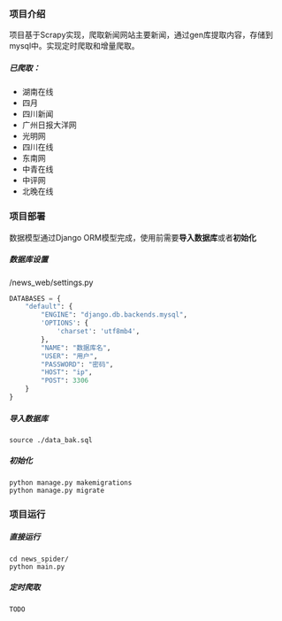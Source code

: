 ### 项目介绍
项目基于Scrapy实现，爬取新闻网站主要新闻，通过gen库提取内容，存储到mysql中。实现定时爬取和增量爬取。

##### 已爬取：

- 湖南在线
- 四月
- 四川新闻
- 广州日报大洋网
- 光明网
- 四川在线
- 东南网
- 中青在线
- 中评网
- 北晚在线



### 项目部署

数据模型通过Django ORM模型完成，使用前需要**导入数据库**或者**初始化**



##### 数据库设置

/news_web/settings.py

```python
DATABASES = {
    "default": {
        "ENGINE": "django.db.backends.mysql",
        'OPTIONS': {
            'charset': 'utf8mb4',
        },
        "NAME": "数据库名",
        "USER": "用户",
        "PASSWORD": "密码",
        "HOST": "ip",
        "POST": 3306
    }
}
```



##### 导入数据库

```shell
source ./data_bak.sql
```



##### 初始化

```shell
python manage.py makemigrations
python manage.py migrate
```



### 项目运行

##### 直接运行

```shell
cd news_spider/
python main.py
```



##### 定时爬取

```shell
TODO
```



